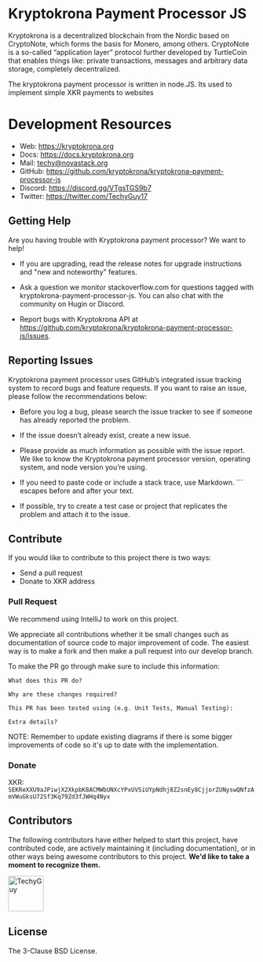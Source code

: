 # Kryptokrona Payment Processor JS

Kryptokrona is a decentralized blockchain from the Nordic based on CryptoNote, which forms the basis for Monero, among others. CryptoNote is a so-called “application layer” protocol further developed by TurtleCoin that enables things like: private transactions, messages and arbitrary data storage, completely decentralized.

The kryptokrona payment processor is written in node.JS. Its used to implement simple XKR payments to websites

# Development Resources

- Web: https://kryptokrona.org
- Docs: https://docs.kryptokrona.org
- Mail: [techy@novastack.org](mailto:techy@novastack.org)
- GitHub: https://github.com/kryptokrona/kryptokrona-payment-processor-js
- Discord: https://discord.gg/VTgsTGS9b7
- Twitter: https://twitter.com/TechyGuy17

## Getting Help

Are you having trouble with Kryptokrona payment processor? We want to help!

- If you are upgrading, read the release notes for upgrade instructions and "new and noteworthy" features.

- Ask a question we monitor stackoverflow.com for questions tagged with kryptokrona-payment-processor-js. You can also chat with the community on Hugin or Discord.

- Report bugs with Kryptokrona API at https://github.com/kryptokrona/kryptokrona-payment-processor-js/issues.

## Reporting Issues

Kryptokrona payment processor uses GitHub’s integrated issue tracking system to record bugs and feature requests. If you want to raise an issue, please follow the recommendations below:

- Before you log a bug, please search the issue tracker to see if someone has already reported the problem.

- If the issue doesn’t already exist, create a new issue.

- Please provide as much information as possible with the issue report. We like to know the Kryptokrona payment processor version, operating system, and node version you’re using.

- If you need to paste code or include a stack trace, use Markdown. ``` escapes before and after your text.

- If possible, try to create a test case or project that replicates the problem and attach it to the issue.

## Contribute

If you would like to contribute to this project there is two ways:

- Send a pull request
- Donate to XKR address

### Pull Request

We recommend using IntelliJ to work on this project.

We appreciate all contributions whether it be small changes such as documentation of source code to major improvement of code.
The easiest way is to make a fork and then make a pull request into our develop branch.

To make the PR go through make sure to include this information:

```
What does this PR do?

Why are these changes required?

This PR has been tested using (e.g. Unit Tests, Manual Testing):

Extra details?
```

NOTE: Remember to update existing diagrams if there is some bigger improvements of code so it's up to date with the implementation.

### Donate

XKR: `SEKReXXU9aJPiwjX2XkpbK8ACMWbUNXcYPxUVSiUYpNdhj8Z2snEy8CjjorZUNyswQNfzAmVWuGksU72Sf3Kq79Zd3fJWHq4Nyx`

## Contributors

The following contributors have either helped to start this project, have contributed
code, are actively maintaining it (including documentation), or in other ways
being awesome contributors to this project. **We'd like to take a moment to recognize them.**

[<img src="https://github.com/TechyGuy17.png?size=72" alt="TechyGuy" width="72">](https://github.com/TechyGuy17)

## License

The 3-Clause BSD License.


